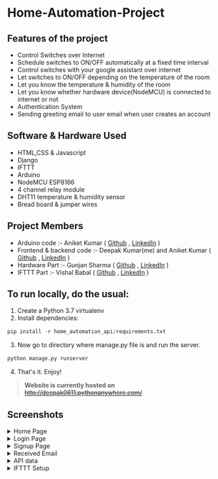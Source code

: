 # Home-Automation-Project

## Features of the project
  - Control Switches over Internet
  - Schedule switches to ON/OFF automatically at a fixed time interval
  - Control switches with your google assistant over internet
  - Let switches to ON/OFF depending on the temperature of the room
  - Let you know the temperature & humidity of the room
  - Let you know whether hardware device(NodeMCU) is connected to internet or not
  - Authentication System
  - Sending greeting email to user email when user creates an account
  

## Software & Hardware Used
  - HTML,CSS & Javascript
  - Django
  - IFTTT
  - Arduino
  - NodeMCU ESP8166
  - 4 channel relay module
  - DHT11 temperature & humidity sensor
  - Bread board & jumper wires


## Project Members
  - Arduino code :- Aniket Kumar ( [Github](https://github.com/Aniket4639) , [LinkedIn](https://www.linkedin.com/in/aniket-kumar-a0ab751ba) )
  - Frontend & backend code :- Deepak Kumar(me) and Aniket Kumar ( [Github](https://github.com/deepak0611) , [LinkedIn](https://www.linkedin.com/in/deepak-kumar-00a846171/) )
  - Hardware Part :- Gunjan Sharma ( [Github](http://github.com/Gunjan1235) , [LinkedIn](https://www.linkedin.com/in/gunjan-sharma-13ba45174) )
  - IFTTT Part :- Vishal Babal ( [Github](http://github.com/vishalbabal817) , [LinkedIn](http://www.linkedin.com/in/vishal-babal-40b108173) )




## To run locally, do the usual:
1. Create a Python 3.7 virtualenv
2. Install dependencies:
  ```python
  pip install -r home_automation_api/requirements.txt
  ```
  3. Now go to directory where manage.py file is and run the server.
  ```python
  python manage.py runserver
  ```
  4. That's it. Enjoy!
  


>**Website is currently hosted on** ~~http://deepak0611.pythonanywhere.com/~~


## Screenshots


<details>
  <summary>Home Page</summary>
  <img src="Screenshots/Screenshot (97).png" alt="Home Page" width="600" height="300">
  <img src="Screenshots/Screenshot (102).png" alt="Home Page" width="600" height="300">
  <img src="Screenshots/Screenshot (105).png" alt="Home Page" width="600" height="300">
  <img src="Screenshots/Screenshot (106).png" alt="Home Page" width="600" height="300"> 
</details>
<details>
  <summary>Login Page</summary>
  <img src="Screenshots/Screenshot (98).png" alt="Login Page" width="600" height="300">
</details>
<details>
  <summary>Signup Page</summary>
  <img src="Screenshots/Screenshot (99).png" alt="Signup Page" width="600" height="300">
  <img src="Screenshots/Screenshot (100).png" alt="Signup Page" width="600" height="300">
</details>
<details>
  <summary>Received Email</summary>
  <img src="Screenshots/Screenshot (101).jpg" alt="Received email" width="300" height="500">
</details>

<details>
  <summary>API data</summary>
  <img src="Screenshots/Screenshot (103).png" alt="API data" width="600" height="300">
  <img src="Screenshots/Screenshot (104).png" alt="API data" width="600" height="300">
</details>


<details>
  <summary>IFTTT Setup</summary>
  <img src="Screenshots/IFTTT(1).png" alt="IFTTT Setup" width="600" height="300">
  <img src="Screenshots/IFTTT(2).png" alt="IFTTT Setup" width="600" height="300">
  <img src="Screenshots/IFTTT(3).png" alt="IFTTT Setup" width="600" height="300">
</details>




